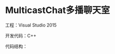 # MulticastChat多播聊天室

工程：Visual Studio 2015

开发代码：C++

代码结构：

[^./CmnDlg.hpp]: 常用标准对话框
[^./CTransfer.hpp]: 多播网络通讯
[^./Logger.hpp]: 错误处理及记录
[^./icon.ico]: 图标
[^./MulticastChat/MulticastChat.cpp]: 聊天室窗口及逻辑处理代码
[^./MulticastChat/MulticastChat.rc]: 程序资源
[^./MulticastChat/resource.h]: 资源宏

